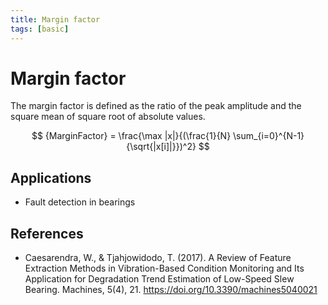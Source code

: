```yaml
---
title: Margin factor
tags: [basic]
---
```


# Margin factor

The margin factor is defined as the ratio of the peak amplitude and the square mean of square root of absolute values.

$$
{MarginFactor} = \frac{\max |x|}{(\frac{1}{N} \sum_{i=0}^{N-1}{\sqrt{|x[i]|}})^2}
$$

## Applications

- Fault detection in bearings

## References

- Caesarendra, W., & Tjahjowidodo, T. (2017). A Review of Feature Extraction Methods in Vibration-Based Condition Monitoring and Its Application for Degradation Trend Estimation of Low-Speed Slew Bearing. Machines, 5(4), 21. https://doi.org/10.3390/machines5040021
